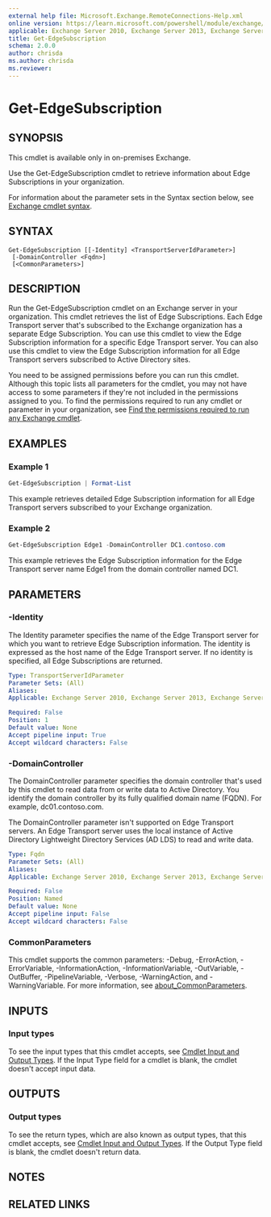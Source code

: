 ```yaml
---
external help file: Microsoft.Exchange.RemoteConnections-Help.xml
online version: https://learn.microsoft.com/powershell/module/exchange/get-edgesubscription
applicable: Exchange Server 2010, Exchange Server 2013, Exchange Server 2016, Exchange Server 2019
title: Get-EdgeSubscription
schema: 2.0.0
author: chrisda
ms.author: chrisda
ms.reviewer:
---
```


# Get-EdgeSubscription

## SYNOPSIS
This cmdlet is available only in on-premises Exchange.

Use the Get-EdgeSubscription cmdlet to retrieve information about Edge Subscriptions in your organization.

For information about the parameter sets in the Syntax section below, see [Exchange cmdlet syntax](https://learn.microsoft.com/powershell/exchange/exchange-cmdlet-syntax).

## SYNTAX

```
Get-EdgeSubscription [[-Identity] <TransportServerIdParameter>]
 [-DomainController <Fqdn>]
 [<CommonParameters>]
```

## DESCRIPTION
Run the Get-EdgeSubscription cmdlet on an Exchange server in your organization. This cmdlet retrieves the list of Edge Subscriptions. Each Edge Transport server that's subscribed to the Exchange organization has a separate Edge Subscription. You can use this cmdlet to view the Edge Subscription information for a specific Edge Transport server. You can also use this cmdlet to view the Edge Subscription information for all Edge Transport servers subscribed to Active Directory sites.

You need to be assigned permissions before you can run this cmdlet. Although this topic lists all parameters for the cmdlet, you may not have access to some parameters if they're not included in the permissions assigned to you. To find the permissions required to run any cmdlet or parameter in your organization, see [Find the permissions required to run any Exchange cmdlet](https://learn.microsoft.com/powershell/exchange/find-exchange-cmdlet-permissions).

## EXAMPLES

### Example 1
```powershell
Get-EdgeSubscription | Format-List
```

This example retrieves detailed Edge Subscription information for all Edge Transport servers subscribed to your Exchange organization.

### Example 2
```powershell
Get-EdgeSubscription Edge1 -DomainController DC1.contoso.com
```

This example retrieves the Edge Subscription information for the Edge Transport server name Edge1 from the domain controller named DC1.

## PARAMETERS

### -Identity
The Identity parameter specifies the name of the Edge Transport server for which you want to retrieve Edge Subscription information. The identity is expressed as the host name of the Edge Transport server. If no identity is specified, all Edge Subscriptions are returned.

```yaml
Type: TransportServerIdParameter
Parameter Sets: (All)
Aliases:
Applicable: Exchange Server 2010, Exchange Server 2013, Exchange Server 2016, Exchange Server 2019

Required: False
Position: 1
Default value: None
Accept pipeline input: True
Accept wildcard characters: False
```

### -DomainController
The DomainController parameter specifies the domain controller that's used by this cmdlet to read data from or write data to Active Directory. You identify the domain controller by its fully qualified domain name (FQDN). For example, dc01.contoso.com.

The DomainController parameter isn't supported on Edge Transport servers. An Edge Transport server uses the local instance of Active Directory Lightweight Directory Services (AD LDS) to read and write data.

```yaml
Type: Fqdn
Parameter Sets: (All)
Aliases:
Applicable: Exchange Server 2010, Exchange Server 2013, Exchange Server 2016, Exchange Server 2019

Required: False
Position: Named
Default value: None
Accept pipeline input: False
Accept wildcard characters: False
```

### CommonParameters
This cmdlet supports the common parameters: -Debug, -ErrorAction, -ErrorVariable, -InformationAction, -InformationVariable, -OutVariable, -OutBuffer, -PipelineVariable, -Verbose, -WarningAction, and -WarningVariable. For more information, see [about_CommonParameters](https://go.microsoft.com/fwlink/p/?LinkID=113216).

## INPUTS

### Input types
To see the input types that this cmdlet accepts, see [Cmdlet Input and Output Types](https://go.microsoft.com/fwlink/p/?LinkId=616387). If the Input Type field for a cmdlet is blank, the cmdlet doesn't accept input data.

## OUTPUTS

### Output types
To see the return types, which are also known as output types, that this cmdlet accepts, see [Cmdlet Input and Output Types](https://go.microsoft.com/fwlink/p/?LinkId=616387). If the Output Type field is blank, the cmdlet doesn't return data.

## NOTES

## RELATED LINKS
